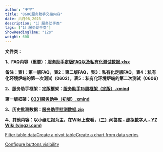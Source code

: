```yaml
---
author: "王宇"
title: "0606服务助手交接内容"
date: 六月06,2023
description: "1）服务助手类"
tags: ["1）服务助手类"]
ShowReadingTime: "12s"
weight: 608
---
```

**文件类：**

**1、FAQ内容（重要）：[服务助手定版FAQ以及私有化测试数据.xlsx](/download/attachments/101840176/%E6%9C%8D%E5%8A%A1%E5%8A%A9%E6%89%8B%E5%AE%9A%E7%89%88FAQ%E4%BB%A5%E5%8F%8A%E7%A7%81%E6%9C%89%E5%8C%96%E6%B5%8B%E8%AF%95%E6%95%B0%E6%8D%AE.xlsx?version=1&modificationDate=1686036171487&api=v2)**

**备注：表1：第一版FAQ，表2：第二版FAQ，表3：私有化定版FAQ，表4：私有化环境炉端的第一次测试（0602），表5：私有化环境炉端的第二次测试（0606）**

  

**2、服务助手框架：定版框架：[服务助手15周框架（定版）.xmind](/download/attachments/101840176/%E6%9C%8D%E5%8A%A1%E5%8A%A9%E6%89%8B15%E5%91%A8%E6%A1%86%E6%9E%B6%EF%BC%88%E5%AE%9A%E7%89%88%EF%BC%89.xmind?version=1&modificationDate=1686036360124&api=v2)**

**第一版框架：[0331服务助手（初版）.xmind](/download/attachments/101840176/0331%E6%9C%8D%E5%8A%A1%E5%8A%A9%E6%89%8B%EF%BC%88%E5%88%9D%E7%89%88%EF%BC%89.xmind?version=1&modificationDate=1686036393155&api=v2)**

  

**3、历史批测数据：[服务助手批测数据.zip](/download/attachments/101840176/%E6%9C%8D%E5%8A%A1%E5%8A%A9%E6%89%8B%E6%89%B9%E6%B5%8B%E6%95%B0%E6%8D%AE.zip?version=1&modificationDate=1686036451416&api=v2)**

  

**4、其他内容：以小组汇报为主，在Wiki上查看，[（三）问答库 - 虚拟数字人 - YZ Wiki (yingzi.com)](https://wiki.yingzi.com/pages/viewpage.action?pageId=97884768)**

[Filter table data]()[Create a pivot table](#)[Create a chart from data series](#)

[Configure buttons visibility](/users/tfac-settings.action)